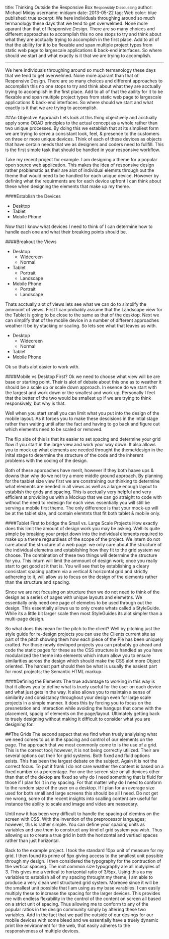 title: Thinking Outside the Responsive Box <small>Responsibly Disscussing</small>
author: Michael Miday
username: midaym
date: 2013-05-22
tag: Web
color: blue
published: true
excerpt: We here individuals throughing around so much termanology these days that we tend to get overwelmed. None more aparant than that of Responsive Design. There are so many choices and different approaches to accomplish this no one stops to try and think about what they are acctually trying to accomplish in the first place. Add to all of that the ability for it to be flexable and span multiple project types from static web page to largescale applications & back-end interfaces. So where should we start and what exactly is it that we are trying to accomplish.

---

We here individuals throughing around so much termanology these days that we tend to get overwelmed. None more aparant than that of Responsive Design. There are so many choices and different approaches to accomplish this no one stops to try and think about what they are acctually trying to accomplish in the first place. Add to all of that the ability for it to be flexable and span multiple project types from static web page to largescale applications & back-end interfaces. So where should we start and what exactly is it that we are trying to accomplish.

##An Objective Approach
Lets look at this thing objectively and acctually apply some OOAD principles to the actual concept as a whole rather than two unique processes. By doing this we establish that at its simpliest form we are trying to serve a consistant look, feel, & presence to the customers on three or more unique devices. Think of each of these devices as objects that have certain needs that we as designers and coders need to fullfill. This is the first simple task that should be handled in your responsive workflow.

Take my recent project for example. I am designing a theme for a popular open source web application. This makes the idea of responsive design rather problematic as their are alot of individual elemnts through out the theme that would need to be handled for each unique device. However by defining what the requirments are for each device upfront I can think about these when designing the elements that make up my theme.

####Establish the Devices
-	Desktop
-	Tablet
-	Mobile Phone

Now that I know what devices I need to think of I can determine how to handle each one and what their breaking points should be. 

####Breakout the Views
-	Desktop
	*	Widecreen
	*	Normal
-	Tablet
	*	Portrait
	*	Landscape
-	Mobile Phone
	*	Portrait
	*	Landscape

Thats acctually alot of views lets see what we can do to simplify the ammount of views. First I can probably assume that the Landscape view for the Tablet is going to be close to the same as that of the desktop. Next we can simplify that of the mobile device in a number of different approaches weather it be by stacking or scaling. So lets see what that leaves us with.

-	Desktop
	*	Widecreen
	*	Normal
-	Tablet
-	Mobile Phone

Ok so thats alot easier to work with. 

####Mobile vs Desktop First?
Ok we need to choose what view will be are base or starting point. Their is alot of debate about this one as to weather it should be a scale up or scale down approach. In esence do we start with the largest and work down or the smallest and work up. Personally I feel that the better of the two would be smallest up if we are trying to think responsively, but why is that. 

Well when you start small you can limit what you put into the design of the mobile layout. As it forces you to make these descisions in the intial stage rather than waiting until after the fact and having to go back and figure out which elements need to be scaled or removed. 

The flip side of this is that its easier to set spacing and determine your grid flow if you start in the large view and work your way down. It also allows you to mock up what elements are needed throught the theme/design in the inital stage to determine the structure of the code and the inherent problems with the coding of the design.

Both of these approaches have merit, however if they both haave ups & downs than why do we not try a more middle ground approach. By planning for the taablet size view first we are constraining our thinking to determine what elements are needed in all views as well as a large enough layout to establish the grids and spacing. This is acctually very helpful and very efficient at providing us with a Mockup that we can go straight to code with without the need to redesign for each view. essentially you will still be serving a mobile first theme. The only difference is that your mock-up will be at the tablet size, and contain elemtnts that fit both tablet & mobile only.

####Tablet First to bridge the Small vs. Large Scale Projects
How exactly does this limit the amount of design work you may be asking. Well its quite simple by breaking your projet down into the individual elements required to make up a theme regaurdless of the scope of the project. We intern do not care about the structure of a web page. we only care about the structure of the individual elemetns and establishing how they fit to the grid system we choose. The combination of these two things will determine the structure for you. This inturn will limit the ammount of design work; once you really start to get good at it that is. You will see that by establishing a cleary consistant spacing pattern via a vertical & horizontal grid and strictly adhereing to it, will allow us to focus on the design of the elements rather than the structure and spacing. 

Since we are not focusing on structure then we do not need to think of the design as a series of pages with unique layouts and elemetns. We essentially only need one page of elemetns to be used through out the design. This essentially allows us to only create whats called a StyleGuide. While its a little bit larger scale then most StyleGuides its alot simpler than a multi-page design.

So what does this mean for the pitch to the client? Well by pitching just the style guide for re-design projects you can use the Clients current site as part of the pitch showing them how each piece of the Pie has been uniquely crafted. For those newly devloped projects you can probably go ahead and code the static pages for these as the CSS structure is handled as you have modularized the theme into elements which inturn allow you to ensure similarities across the design which should make the CSS alot more Object oriented. The hardest part should then be what is usually the easiest part for most projects; the Semantic HTML markup.

####Defining the Elements
The true advantage to working in this way is that it allows you to define what is truely useful for the user on each device and what just gets in the way. It also allows you to maintain a sense of similarity and consistancy throughout your design even for large scale projects in a simple manner. It does this by forcing you to focus on the presnetation and interaction while avoiding the hangups that come with the placement, spacig of elements on the page/layout. Ultimately getting back to truely designing without making it difficult to consider what you are designing for.

##The Grids
The second aspect that we find when truely analyising what we need comes to us in the spacing and control of our elements on the page. The approach that we most commonly come to is the use of a grid. This is the correct tool; however, it is not being correctly utilized. Their are several options out their for grid systems. Both fixed and fluid options exists. This has been the largest debate on the subject. Again it is not the correct focus. To put it frank I do not care weather the content is based on a fixed number or a percentage. For one the screen size on all devices other than that of the dektop are fixed so why do I need something that is fluid for those if I plan for it in my spacing. For that matter why do I need to conform to the random size of the user on a desktop. If I plan for an average size used for both small and large screens this should be all I need. Do not get me wrong, some of the recent insights into scalling content are useful for instance the ability to scale and image and video are nessecary.

Until now it has been very difficult to handle the spacing of elemtns on the screen with CSS. With the invention of the preprocessor languages; however, this is rather simple. You can define your spacing units as variables and use them to construct any kind of grid system you wish. Thus allowing us to create a true grid in both the horizontal and vertiacl spaces rather than just horizontal.

Back to the example project. I took the standard 10px unit of measure for my grid. I then found its prime of 5px giving access to the smallest unit possible through my design. I then considered the typography for the contruction of the vertical spacing. The mot common size typography are all mulyiples of 3. This gives me a vertical to horizontal ratio of 3/5px. Using this as my variables to establish all of my spacing throught my theme, I am able to produce a very clean well structured grid system. Moreove since it will be the smallest unit possible that I am using as my base varabiles. I can easily multiply these to increase the spacing for the larger devices. This provides me with endless flexability in the control of the content on screen all based on a strict unit of spacing. Thus allowing me to conform to any of the popular ratios in the design community simply by altering these two variables. Add in the fact that we pad the outside of our desings for our mobile devices with some bleed and we essentially have a truely dynamic print like environment for the web, that easily adheres to the responsiveness of multiple devices.


